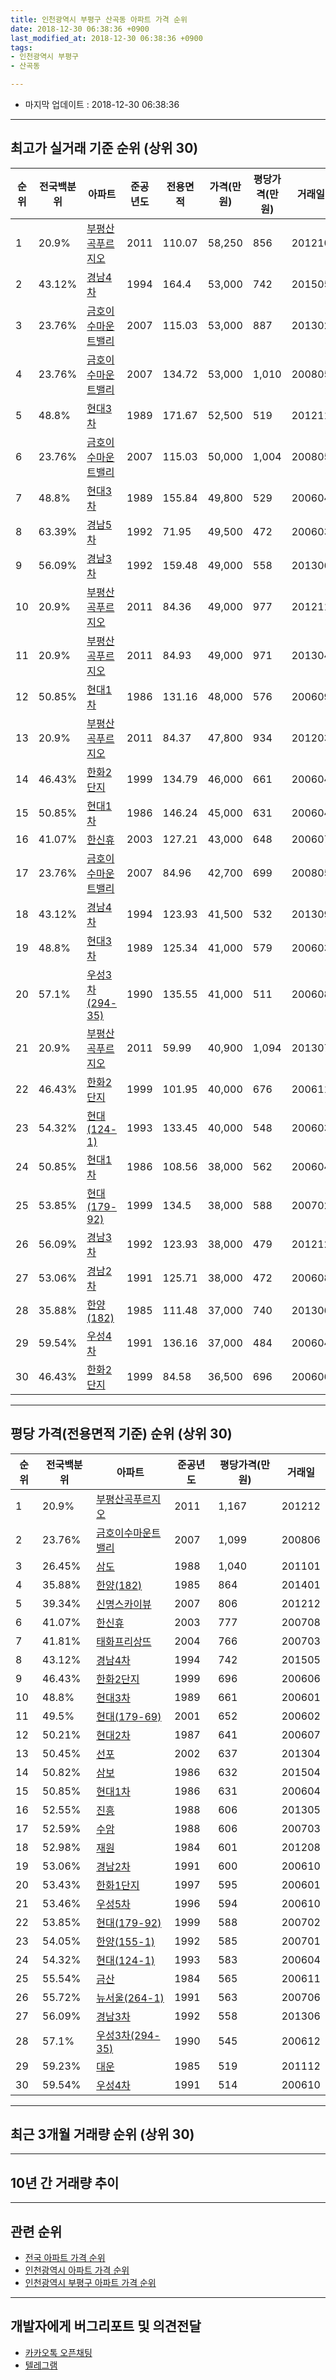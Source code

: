 ```yaml
---
title: 인천광역시 부평구 산곡동 아파트 가격 순위
date: 2018-12-30 06:38:36 +0900
last_modified_at: 2018-12-30 06:38:36 +0900
tags:
- 인천광역시 부평구
- 산곡동

---
```


* 마지막 업데이트 : 2018-12-30 06:38:36

---

## 최고가 실거래 기준 순위 (상위 30)


|순위|전국백분위|아파트|준공년도|전용면적|가격(만원)|평당가격(만원)|거래일|
|---|---|---|---|---|---|---|---|
|1|20.9%|[부평산곡푸르지오](https://search.naver.com/search.naver?query=%EC%9D%B8%EC%B2%9C%EA%B4%91%EC%97%AD%EC%8B%9C+%EB%B6%80%ED%8F%89%EA%B5%AC+%EC%82%B0%EA%B3%A1%EB%8F%99+%EB%B6%80%ED%8F%89%EC%82%B0%EA%B3%A1%ED%91%B8%EB%A5%B4%EC%A7%80%EC%98%A4)|2011|110.07|58,250|856|201210|
|2|43.12%|[경남4차](https://search.naver.com/search.naver?query=%EC%9D%B8%EC%B2%9C%EA%B4%91%EC%97%AD%EC%8B%9C+%EB%B6%80%ED%8F%89%EA%B5%AC+%EC%82%B0%EA%B3%A1%EB%8F%99+%EA%B2%BD%EB%82%A84%EC%B0%A8)|1994|164.4|53,000|742|201505|
|3|23.76%|[금호이수마운트밸리](https://search.naver.com/search.naver?query=%EC%9D%B8%EC%B2%9C%EA%B4%91%EC%97%AD%EC%8B%9C+%EB%B6%80%ED%8F%89%EA%B5%AC+%EC%82%B0%EA%B3%A1%EB%8F%99+%EA%B8%88%ED%98%B8%EC%9D%B4%EC%88%98%EB%A7%88%EC%9A%B4%ED%8A%B8%EB%B0%B8%EB%A6%AC)|2007|115.03|53,000|887|201302|
|4|23.76%|[금호이수마운트밸리](https://search.naver.com/search.naver?query=%EC%9D%B8%EC%B2%9C%EA%B4%91%EC%97%AD%EC%8B%9C+%EB%B6%80%ED%8F%89%EA%B5%AC+%EC%82%B0%EA%B3%A1%EB%8F%99+%EA%B8%88%ED%98%B8%EC%9D%B4%EC%88%98%EB%A7%88%EC%9A%B4%ED%8A%B8%EB%B0%B8%EB%A6%AC)|2007|134.72|53,000|1,010|200805|
|5|48.8%|[현대3차](https://search.naver.com/search.naver?query=%EC%9D%B8%EC%B2%9C%EA%B4%91%EC%97%AD%EC%8B%9C+%EB%B6%80%ED%8F%89%EA%B5%AC+%EC%82%B0%EA%B3%A1%EB%8F%99+%ED%98%84%EB%8C%803%EC%B0%A8)|1989|171.67|52,500|519|201211|
|6|23.76%|[금호이수마운트밸리](https://search.naver.com/search.naver?query=%EC%9D%B8%EC%B2%9C%EA%B4%91%EC%97%AD%EC%8B%9C+%EB%B6%80%ED%8F%89%EA%B5%AC+%EC%82%B0%EA%B3%A1%EB%8F%99+%EA%B8%88%ED%98%B8%EC%9D%B4%EC%88%98%EB%A7%88%EC%9A%B4%ED%8A%B8%EB%B0%B8%EB%A6%AC)|2007|115.03|50,000|1,004|200805|
|7|48.8%|[현대3차](https://search.naver.com/search.naver?query=%EC%9D%B8%EC%B2%9C%EA%B4%91%EC%97%AD%EC%8B%9C+%EB%B6%80%ED%8F%89%EA%B5%AC+%EC%82%B0%EA%B3%A1%EB%8F%99+%ED%98%84%EB%8C%803%EC%B0%A8)|1989|155.84|49,800|529|200604|
|8|63.39%|[경남5차](https://search.naver.com/search.naver?query=%EC%9D%B8%EC%B2%9C%EA%B4%91%EC%97%AD%EC%8B%9C+%EB%B6%80%ED%8F%89%EA%B5%AC+%EC%82%B0%EA%B3%A1%EB%8F%99+%EA%B2%BD%EB%82%A85%EC%B0%A8)|1992|71.95|49,500|472|200603|
|9|56.09%|[경남3차](https://search.naver.com/search.naver?query=%EC%9D%B8%EC%B2%9C%EA%B4%91%EC%97%AD%EC%8B%9C+%EB%B6%80%ED%8F%89%EA%B5%AC+%EC%82%B0%EA%B3%A1%EB%8F%99+%EA%B2%BD%EB%82%A83%EC%B0%A8)|1992|159.48|49,000|558|201306|
|10|20.9%|[부평산곡푸르지오](https://search.naver.com/search.naver?query=%EC%9D%B8%EC%B2%9C%EA%B4%91%EC%97%AD%EC%8B%9C+%EB%B6%80%ED%8F%89%EA%B5%AC+%EC%82%B0%EA%B3%A1%EB%8F%99+%EB%B6%80%ED%8F%89%EC%82%B0%EA%B3%A1%ED%91%B8%EB%A5%B4%EC%A7%80%EC%98%A4)|2011|84.36|49,000|977|201211|
|11|20.9%|[부평산곡푸르지오](https://search.naver.com/search.naver?query=%EC%9D%B8%EC%B2%9C%EA%B4%91%EC%97%AD%EC%8B%9C+%EB%B6%80%ED%8F%89%EA%B5%AC+%EC%82%B0%EA%B3%A1%EB%8F%99+%EB%B6%80%ED%8F%89%EC%82%B0%EA%B3%A1%ED%91%B8%EB%A5%B4%EC%A7%80%EC%98%A4)|2011|84.93|49,000|971|201304|
|12|50.85%|[현대1차](https://search.naver.com/search.naver?query=%EC%9D%B8%EC%B2%9C%EA%B4%91%EC%97%AD%EC%8B%9C+%EB%B6%80%ED%8F%89%EA%B5%AC+%EC%82%B0%EA%B3%A1%EB%8F%99+%ED%98%84%EB%8C%801%EC%B0%A8)|1986|131.16|48,000|576|200609|
|13|20.9%|[부평산곡푸르지오](https://search.naver.com/search.naver?query=%EC%9D%B8%EC%B2%9C%EA%B4%91%EC%97%AD%EC%8B%9C+%EB%B6%80%ED%8F%89%EA%B5%AC+%EC%82%B0%EA%B3%A1%EB%8F%99+%EB%B6%80%ED%8F%89%EC%82%B0%EA%B3%A1%ED%91%B8%EB%A5%B4%EC%A7%80%EC%98%A4)|2011|84.37|47,800|934|201203|
|14|46.43%|[한화2단지](https://search.naver.com/search.naver?query=%EC%9D%B8%EC%B2%9C%EA%B4%91%EC%97%AD%EC%8B%9C+%EB%B6%80%ED%8F%89%EA%B5%AC+%EC%82%B0%EA%B3%A1%EB%8F%99+%ED%95%9C%ED%99%942%EB%8B%A8%EC%A7%80)|1999|134.79|46,000|661|200604|
|15|50.85%|[현대1차](https://search.naver.com/search.naver?query=%EC%9D%B8%EC%B2%9C%EA%B4%91%EC%97%AD%EC%8B%9C+%EB%B6%80%ED%8F%89%EA%B5%AC+%EC%82%B0%EA%B3%A1%EB%8F%99+%ED%98%84%EB%8C%801%EC%B0%A8)|1986|146.24|45,000|631|200604|
|16|41.07%|[한신휴](https://search.naver.com/search.naver?query=%EC%9D%B8%EC%B2%9C%EA%B4%91%EC%97%AD%EC%8B%9C+%EB%B6%80%ED%8F%89%EA%B5%AC+%EC%82%B0%EA%B3%A1%EB%8F%99+%ED%95%9C%EC%8B%A0%ED%9C%B4)|2003|127.21|43,000|648|200607|
|17|23.76%|[금호이수마운트밸리](https://search.naver.com/search.naver?query=%EC%9D%B8%EC%B2%9C%EA%B4%91%EC%97%AD%EC%8B%9C+%EB%B6%80%ED%8F%89%EA%B5%AC+%EC%82%B0%EA%B3%A1%EB%8F%99+%EA%B8%88%ED%98%B8%EC%9D%B4%EC%88%98%EB%A7%88%EC%9A%B4%ED%8A%B8%EB%B0%B8%EB%A6%AC)|2007|84.96|42,700|699|200805|
|18|43.12%|[경남4차](https://search.naver.com/search.naver?query=%EC%9D%B8%EC%B2%9C%EA%B4%91%EC%97%AD%EC%8B%9C+%EB%B6%80%ED%8F%89%EA%B5%AC+%EC%82%B0%EA%B3%A1%EB%8F%99+%EA%B2%BD%EB%82%A84%EC%B0%A8)|1994|123.93|41,500|532|201309|
|19|48.8%|[현대3차](https://search.naver.com/search.naver?query=%EC%9D%B8%EC%B2%9C%EA%B4%91%EC%97%AD%EC%8B%9C+%EB%B6%80%ED%8F%89%EA%B5%AC+%EC%82%B0%EA%B3%A1%EB%8F%99+%ED%98%84%EB%8C%803%EC%B0%A8)|1989|125.34|41,000|579|200603|
|20|57.1%|[우성3차(294-35)](https://search.naver.com/search.naver?query=%EC%9D%B8%EC%B2%9C%EA%B4%91%EC%97%AD%EC%8B%9C+%EB%B6%80%ED%8F%89%EA%B5%AC+%EC%82%B0%EA%B3%A1%EB%8F%99+%EC%9A%B0%EC%84%B13%EC%B0%A8%28294-35%29)|1990|135.55|41,000|511|200608|
|21|20.9%|[부평산곡푸르지오](https://search.naver.com/search.naver?query=%EC%9D%B8%EC%B2%9C%EA%B4%91%EC%97%AD%EC%8B%9C+%EB%B6%80%ED%8F%89%EA%B5%AC+%EC%82%B0%EA%B3%A1%EB%8F%99+%EB%B6%80%ED%8F%89%EC%82%B0%EA%B3%A1%ED%91%B8%EB%A5%B4%EC%A7%80%EC%98%A4)|2011|59.99|40,900|1,094|201307|
|22|46.43%|[한화2단지](https://search.naver.com/search.naver?query=%EC%9D%B8%EC%B2%9C%EA%B4%91%EC%97%AD%EC%8B%9C+%EB%B6%80%ED%8F%89%EA%B5%AC+%EC%82%B0%EA%B3%A1%EB%8F%99+%ED%95%9C%ED%99%942%EB%8B%A8%EC%A7%80)|1999|101.95|40,000|676|200611|
|23|54.32%|[현대(124-1)](https://search.naver.com/search.naver?query=%EC%9D%B8%EC%B2%9C%EA%B4%91%EC%97%AD%EC%8B%9C+%EB%B6%80%ED%8F%89%EA%B5%AC+%EC%82%B0%EA%B3%A1%EB%8F%99+%ED%98%84%EB%8C%80%28124-1%29)|1993|133.45|40,000|548|200603|
|24|50.85%|[현대1차](https://search.naver.com/search.naver?query=%EC%9D%B8%EC%B2%9C%EA%B4%91%EC%97%AD%EC%8B%9C+%EB%B6%80%ED%8F%89%EA%B5%AC+%EC%82%B0%EA%B3%A1%EB%8F%99+%ED%98%84%EB%8C%801%EC%B0%A8)|1986|108.56|38,000|562|200604|
|25|53.85%|[현대(179-92)](https://search.naver.com/search.naver?query=%EC%9D%B8%EC%B2%9C%EA%B4%91%EC%97%AD%EC%8B%9C+%EB%B6%80%ED%8F%89%EA%B5%AC+%EC%82%B0%EA%B3%A1%EB%8F%99+%ED%98%84%EB%8C%80%28179-92%29)|1999|134.5|38,000|588|200702|
|26|56.09%|[경남3차](https://search.naver.com/search.naver?query=%EC%9D%B8%EC%B2%9C%EA%B4%91%EC%97%AD%EC%8B%9C+%EB%B6%80%ED%8F%89%EA%B5%AC+%EC%82%B0%EA%B3%A1%EB%8F%99+%EA%B2%BD%EB%82%A83%EC%B0%A8)|1992|123.93|38,000|479|201212|
|27|53.06%|[경남2차](https://search.naver.com/search.naver?query=%EC%9D%B8%EC%B2%9C%EA%B4%91%EC%97%AD%EC%8B%9C+%EB%B6%80%ED%8F%89%EA%B5%AC+%EC%82%B0%EA%B3%A1%EB%8F%99+%EA%B2%BD%EB%82%A82%EC%B0%A8)|1991|125.71|38,000|472|200608|
|28|35.88%|[한양(182)](https://search.naver.com/search.naver?query=%EC%9D%B8%EC%B2%9C%EA%B4%91%EC%97%AD%EC%8B%9C+%EB%B6%80%ED%8F%89%EA%B5%AC+%EC%82%B0%EA%B3%A1%EB%8F%99+%ED%95%9C%EC%96%91%28182%29)|1985|111.48|37,000|740|201306|
|29|59.54%|[우성4차](https://search.naver.com/search.naver?query=%EC%9D%B8%EC%B2%9C%EA%B4%91%EC%97%AD%EC%8B%9C+%EB%B6%80%ED%8F%89%EA%B5%AC+%EC%82%B0%EA%B3%A1%EB%8F%99+%EC%9A%B0%EC%84%B14%EC%B0%A8)|1991|136.16|37,000|484|200604|
|30|46.43%|[한화2단지](https://search.naver.com/search.naver?query=%EC%9D%B8%EC%B2%9C%EA%B4%91%EC%97%AD%EC%8B%9C+%EB%B6%80%ED%8F%89%EA%B5%AC+%EC%82%B0%EA%B3%A1%EB%8F%99+%ED%95%9C%ED%99%942%EB%8B%A8%EC%A7%80)|1999|84.58|36,500|696|200606|


---

## 평당 가격(전용면적 기준) 순위 (상위 30)


|순위|전국백분위|아파트|준공년도|평당가격(만원)|거래일|
|---|---|---|---|---|---|
|1|20.9%|[부평산곡푸르지오](https://search.naver.com/search.naver?query=%EC%9D%B8%EC%B2%9C%EA%B4%91%EC%97%AD%EC%8B%9C+%EB%B6%80%ED%8F%89%EA%B5%AC+%EC%82%B0%EA%B3%A1%EB%8F%99+%EB%B6%80%ED%8F%89%EC%82%B0%EA%B3%A1%ED%91%B8%EB%A5%B4%EC%A7%80%EC%98%A4)|2011|1,167|201212|
|2|23.76%|[금호이수마운트밸리](https://search.naver.com/search.naver?query=%EC%9D%B8%EC%B2%9C%EA%B4%91%EC%97%AD%EC%8B%9C+%EB%B6%80%ED%8F%89%EA%B5%AC+%EC%82%B0%EA%B3%A1%EB%8F%99+%EA%B8%88%ED%98%B8%EC%9D%B4%EC%88%98%EB%A7%88%EC%9A%B4%ED%8A%B8%EB%B0%B8%EB%A6%AC)|2007|1,099|200806|
|3|26.45%|[삼도](https://search.naver.com/search.naver?query=%EC%9D%B8%EC%B2%9C%EA%B4%91%EC%97%AD%EC%8B%9C+%EB%B6%80%ED%8F%89%EA%B5%AC+%EC%82%B0%EA%B3%A1%EB%8F%99+%EC%82%BC%EB%8F%84)|1988|1,040|201101|
|4|35.88%|[한양(182)](https://search.naver.com/search.naver?query=%EC%9D%B8%EC%B2%9C%EA%B4%91%EC%97%AD%EC%8B%9C+%EB%B6%80%ED%8F%89%EA%B5%AC+%EC%82%B0%EA%B3%A1%EB%8F%99+%ED%95%9C%EC%96%91%28182%29)|1985|864|201401|
|5|39.34%|[신명스카이뷰](https://search.naver.com/search.naver?query=%EC%9D%B8%EC%B2%9C%EA%B4%91%EC%97%AD%EC%8B%9C+%EB%B6%80%ED%8F%89%EA%B5%AC+%EC%82%B0%EA%B3%A1%EB%8F%99+%EC%8B%A0%EB%AA%85%EC%8A%A4%EC%B9%B4%EC%9D%B4%EB%B7%B0)|2007|806|201212|
|6|41.07%|[한신휴](https://search.naver.com/search.naver?query=%EC%9D%B8%EC%B2%9C%EA%B4%91%EC%97%AD%EC%8B%9C+%EB%B6%80%ED%8F%89%EA%B5%AC+%EC%82%B0%EA%B3%A1%EB%8F%99+%ED%95%9C%EC%8B%A0%ED%9C%B4)|2003|777|200708|
|7|41.81%|[태화프리상뜨](https://search.naver.com/search.naver?query=%EC%9D%B8%EC%B2%9C%EA%B4%91%EC%97%AD%EC%8B%9C+%EB%B6%80%ED%8F%89%EA%B5%AC+%EC%82%B0%EA%B3%A1%EB%8F%99+%ED%83%9C%ED%99%94%ED%94%84%EB%A6%AC%EC%83%81%EB%9C%A8)|2004|766|200703|
|8|43.12%|[경남4차](https://search.naver.com/search.naver?query=%EC%9D%B8%EC%B2%9C%EA%B4%91%EC%97%AD%EC%8B%9C+%EB%B6%80%ED%8F%89%EA%B5%AC+%EC%82%B0%EA%B3%A1%EB%8F%99+%EA%B2%BD%EB%82%A84%EC%B0%A8)|1994|742|201505|
|9|46.43%|[한화2단지](https://search.naver.com/search.naver?query=%EC%9D%B8%EC%B2%9C%EA%B4%91%EC%97%AD%EC%8B%9C+%EB%B6%80%ED%8F%89%EA%B5%AC+%EC%82%B0%EA%B3%A1%EB%8F%99+%ED%95%9C%ED%99%942%EB%8B%A8%EC%A7%80)|1999|696|200606|
|10|48.8%|[현대3차](https://search.naver.com/search.naver?query=%EC%9D%B8%EC%B2%9C%EA%B4%91%EC%97%AD%EC%8B%9C+%EB%B6%80%ED%8F%89%EA%B5%AC+%EC%82%B0%EA%B3%A1%EB%8F%99+%ED%98%84%EB%8C%803%EC%B0%A8)|1989|661|200601|
|11|49.5%|[현대(179-69)](https://search.naver.com/search.naver?query=%EC%9D%B8%EC%B2%9C%EA%B4%91%EC%97%AD%EC%8B%9C+%EB%B6%80%ED%8F%89%EA%B5%AC+%EC%82%B0%EA%B3%A1%EB%8F%99+%ED%98%84%EB%8C%80%28179-69%29)|2001|652|200602|
|12|50.21%|[현대2차](https://search.naver.com/search.naver?query=%EC%9D%B8%EC%B2%9C%EA%B4%91%EC%97%AD%EC%8B%9C+%EB%B6%80%ED%8F%89%EA%B5%AC+%EC%82%B0%EA%B3%A1%EB%8F%99+%ED%98%84%EB%8C%802%EC%B0%A8)|1987|641|200607|
|13|50.45%|[선포](https://search.naver.com/search.naver?query=%EC%9D%B8%EC%B2%9C%EA%B4%91%EC%97%AD%EC%8B%9C+%EB%B6%80%ED%8F%89%EA%B5%AC+%EC%82%B0%EA%B3%A1%EB%8F%99+%EC%84%A0%ED%8F%AC)|2002|637|201304|
|14|50.82%|[삼보](https://search.naver.com/search.naver?query=%EC%9D%B8%EC%B2%9C%EA%B4%91%EC%97%AD%EC%8B%9C+%EB%B6%80%ED%8F%89%EA%B5%AC+%EC%82%B0%EA%B3%A1%EB%8F%99+%EC%82%BC%EB%B3%B4)|1986|632|201504|
|15|50.85%|[현대1차](https://search.naver.com/search.naver?query=%EC%9D%B8%EC%B2%9C%EA%B4%91%EC%97%AD%EC%8B%9C+%EB%B6%80%ED%8F%89%EA%B5%AC+%EC%82%B0%EA%B3%A1%EB%8F%99+%ED%98%84%EB%8C%801%EC%B0%A8)|1986|631|200604|
|16|52.55%|[진흥](https://search.naver.com/search.naver?query=%EC%9D%B8%EC%B2%9C%EA%B4%91%EC%97%AD%EC%8B%9C+%EB%B6%80%ED%8F%89%EA%B5%AC+%EC%82%B0%EA%B3%A1%EB%8F%99+%EC%A7%84%ED%9D%A5)|1988|606|201305|
|17|52.59%|[수암](https://search.naver.com/search.naver?query=%EC%9D%B8%EC%B2%9C%EA%B4%91%EC%97%AD%EC%8B%9C+%EB%B6%80%ED%8F%89%EA%B5%AC+%EC%82%B0%EA%B3%A1%EB%8F%99+%EC%88%98%EC%95%94)|1988|606|200703|
|18|52.98%|[재원](https://search.naver.com/search.naver?query=%EC%9D%B8%EC%B2%9C%EA%B4%91%EC%97%AD%EC%8B%9C+%EB%B6%80%ED%8F%89%EA%B5%AC+%EC%82%B0%EA%B3%A1%EB%8F%99+%EC%9E%AC%EC%9B%90)|1984|601|201208|
|19|53.06%|[경남2차](https://search.naver.com/search.naver?query=%EC%9D%B8%EC%B2%9C%EA%B4%91%EC%97%AD%EC%8B%9C+%EB%B6%80%ED%8F%89%EA%B5%AC+%EC%82%B0%EA%B3%A1%EB%8F%99+%EA%B2%BD%EB%82%A82%EC%B0%A8)|1991|600|200610|
|20|53.43%|[한화1단지](https://search.naver.com/search.naver?query=%EC%9D%B8%EC%B2%9C%EA%B4%91%EC%97%AD%EC%8B%9C+%EB%B6%80%ED%8F%89%EA%B5%AC+%EC%82%B0%EA%B3%A1%EB%8F%99+%ED%95%9C%ED%99%941%EB%8B%A8%EC%A7%80)|1997|595|200601|
|21|53.46%|[우성5차](https://search.naver.com/search.naver?query=%EC%9D%B8%EC%B2%9C%EA%B4%91%EC%97%AD%EC%8B%9C+%EB%B6%80%ED%8F%89%EA%B5%AC+%EC%82%B0%EA%B3%A1%EB%8F%99+%EC%9A%B0%EC%84%B15%EC%B0%A8)|1996|594|200610|
|22|53.85%|[현대(179-92)](https://search.naver.com/search.naver?query=%EC%9D%B8%EC%B2%9C%EA%B4%91%EC%97%AD%EC%8B%9C+%EB%B6%80%ED%8F%89%EA%B5%AC+%EC%82%B0%EA%B3%A1%EB%8F%99+%ED%98%84%EB%8C%80%28179-92%29)|1999|588|200702|
|23|54.05%|[한양(155-1)](https://search.naver.com/search.naver?query=%EC%9D%B8%EC%B2%9C%EA%B4%91%EC%97%AD%EC%8B%9C+%EB%B6%80%ED%8F%89%EA%B5%AC+%EC%82%B0%EA%B3%A1%EB%8F%99+%ED%95%9C%EC%96%91%28155-1%29)|1992|585|200701|
|24|54.32%|[현대(124-1)](https://search.naver.com/search.naver?query=%EC%9D%B8%EC%B2%9C%EA%B4%91%EC%97%AD%EC%8B%9C+%EB%B6%80%ED%8F%89%EA%B5%AC+%EC%82%B0%EA%B3%A1%EB%8F%99+%ED%98%84%EB%8C%80%28124-1%29)|1993|583|200604|
|25|55.54%|[금산](https://search.naver.com/search.naver?query=%EC%9D%B8%EC%B2%9C%EA%B4%91%EC%97%AD%EC%8B%9C+%EB%B6%80%ED%8F%89%EA%B5%AC+%EC%82%B0%EA%B3%A1%EB%8F%99+%EA%B8%88%EC%82%B0)|1984|565|200611|
|26|55.72%|[뉴서울(264-1)](https://search.naver.com/search.naver?query=%EC%9D%B8%EC%B2%9C%EA%B4%91%EC%97%AD%EC%8B%9C+%EB%B6%80%ED%8F%89%EA%B5%AC+%EC%82%B0%EA%B3%A1%EB%8F%99+%EB%89%B4%EC%84%9C%EC%9A%B8%28264-1%29)|1991|563|200706|
|27|56.09%|[경남3차](https://search.naver.com/search.naver?query=%EC%9D%B8%EC%B2%9C%EA%B4%91%EC%97%AD%EC%8B%9C+%EB%B6%80%ED%8F%89%EA%B5%AC+%EC%82%B0%EA%B3%A1%EB%8F%99+%EA%B2%BD%EB%82%A83%EC%B0%A8)|1992|558|201306|
|28|57.1%|[우성3차(294-35)](https://search.naver.com/search.naver?query=%EC%9D%B8%EC%B2%9C%EA%B4%91%EC%97%AD%EC%8B%9C+%EB%B6%80%ED%8F%89%EA%B5%AC+%EC%82%B0%EA%B3%A1%EB%8F%99+%EC%9A%B0%EC%84%B13%EC%B0%A8%28294-35%29)|1990|545|200612|
|29|59.23%|[대운](https://search.naver.com/search.naver?query=%EC%9D%B8%EC%B2%9C%EA%B4%91%EC%97%AD%EC%8B%9C+%EB%B6%80%ED%8F%89%EA%B5%AC+%EC%82%B0%EA%B3%A1%EB%8F%99+%EB%8C%80%EC%9A%B4)|1985|519|201112|
|30|59.54%|[우성4차](https://search.naver.com/search.naver?query=%EC%9D%B8%EC%B2%9C%EA%B4%91%EC%97%AD%EC%8B%9C+%EB%B6%80%ED%8F%89%EA%B5%AC+%EC%82%B0%EA%B3%A1%EB%8F%99+%EC%9A%B0%EC%84%B14%EC%B0%A8)|1991|514|200610|


---

## 최근 3개월 거래량 순위 (상위 30)


<div style="width:100%;">
    <canvas id="deal_count_ranking" height="390"></canvas>
</div>


<script>
new Chart(document.getElementById("deal_count_ranking"), {
    type: 'horizontalBar',
    data: {
        labels: ['우성1차2차(294-35)', '현대1차', '한화1단지', '현대2차', '한화2단지', '금호이수마운트밸리', '우성3차(294-35)', '경남1차', '부평산곡푸르지오', '경남3차', '한신휴', '경남2차', '한양(182)', '무지개', '현대(124-1)', '경남4차', '한신(137-8)', '부성', '진흥', '우성4차', '한신(137-3)', '경남5차', '한양(155-1)', '뉴서울(255-1)', '동원(82-36)', '동원(82-116)', '인우', '신명스카이뷰', '현대(179-92)', '수암'],
        datasets: [{
            label: '실거래 수',
            data: [54, 29, 22, 22, 17, 17, 15, 10, 10, 9, 9, 8, 7, 7, 6, 6, 6, 5, 4, 4, 4, 4, 4, 3, 2, 2, 2, 2, 1, 1],
            borderColor: "rgba(255, 0, 128, 1)",
            backgroundColor: "rgba(255, 0, 128, 0.5)",
            fill: false,
        }]
    },
    options: {
        responsive: true,
        title: {
            display: true,
            text: '최근 3개월 거래량 순위'
        },
        tooltips: {
            mode: 'index',
            intersect: false,
            callbacks: {
                title: function(tooltipItems, data) {
                    return "실거래 수:";
                },
                label: function(tooltipItem, data) {
                    return data.labels[tooltipItem.index] + ": " + tooltipItem.xLabel;
                }
            }
        },
        hover: {
            mode: 'nearest',
            intersect: true
        },
        scales: {
            xAxes: [{
                display: true,
                scaleLabel: {
                    display: true,
                    labelString: '실거래 수'
                },
                ticks: {
                    suggestedMin: 0,
                }
            }],
            yAxes: [{
                display: true,
                ticks: {
                    autoSkip: false,
                    callback: function(value, index, values) {
                        if (value.length > 15)
                            return value.substr(0, 13) + "...";
                        else
                            return value;
                    }
                },
                scaleLabel: {
                    display: false,
                }
            }]
        }
    }
});

</script>


---

## 10년 간 거래량 추이


<div style="width:100%;">
    <canvas id="deal_progress" height="250"></canvas>
</div>

<script>
new Chart(document.getElementById("deal_progress"), {
    type: 'line',
    data: {
        labels: ['200812','200901','200902','200903','200904','200905','200906','200907','200908','200909','200910','200911','200912','201001','201002','201003','201004','201005','201006','201007','201008','201009','201010','201011','201012','201101','201102','201103','201104','201105','201106','201107','201108','201109','201110','201111','201112','201201','201202','201203','201204','201205','201206','201207','201208','201209','201210','201211','201212','201301','201302','201303','201304','201305','201306','201307','201308','201309','201310','201311','201312','201401','201402','201403','201404','201405','201406','201407','201408','201409','201410','201411','201412','201501','201502','201503','201504','201505','201506','201507','201508','201509','201510','201511','201512','201601','201602','201603','201604','201605','201606','201607','201608','201609','201610','201611','201612','201701','201702','201703','201704','201705','201706','201707','201708','201709','201710','201711','201712','201801','201802','201803','201804','201805','201806','201807','201808','201809','201810','201811','201812'],
        datasets: [{
            label: '실거래 수',
            pointRadius: 1,
            data: [16, 32, 59, 57, 87, 95, 118, 120, 140, 109, 83, 46, 75, 78, 61, 90, 55, 55, 52, 63, 55, 71, 101, 96, 91, 123, 115, 110, 72, 98, 74, 73, 90, 68, 96, 73, 62, 58, 123, 104, 90, 78, 73, 52, 56, 103, 123, 92, 67, 69, 113, 172, 174, 190, 151, 88, 157, 215, 187, 128, 125, 150, 163, 170, 134, 114, 131, 125, 185, 201, 175, 138, 107, 176, 161, 359, 244, 178, 203, 182, 190, 181, 173, 99, 57, 74, 96, 141, 144, 153, 198, 214, 190, 193, 196, 110, 101, 65, 97, 148, 184, 179, 169, 195, 128, 123, 95, 118, 72, 76, 97, 123, 95, 73, 89, 80, 135, 140, 228, 63, 15],
            borderColor: "rgba(255, 201, 14, 1)",
            backgroundColor: "rgba(255, 201, 14, 0.5)",
            fill: true,
        }]
    },
    options: {
        responsive: true,
        title: {
            display: true,
            text: '10년간 거래량 추이'
        },
        tooltips: {
            mode: 'index',
            intersect: false,
        },
        hover: {
            mode: 'nearest',
            intersect: true
        },
        scales: {
            xAxes: [{
                display: true,
                scaleLabel: {
                    display: true,
                    labelString: '년/월'
                }
            }],
            yAxes: [{
                display: true,
                ticks: {
                    suggestedMin: 0,
                },
                scaleLabel: {
                    display: true,
                    labelString: '실거래 수'
                }
            }]
        }
    }
});

</script>


---

## 관련 순위

- [전국 아파트 가격 순위](https://inasie.github.io/apt-ranking/전국)
- [인천광역시 아파트 가격 순위](https://inasie.github.io/apt-ranking/인천광역시)
- [인천광역시 부평구 아파트 가격 순위](https://inasie.github.io/apt-ranking/인천광역시-부평구)


---

## 개발자에게 버그리포트 및 의견전달

- [카카오톡 오픈채팅](https://open.kakao.com/o/gLJUAP4)
- [텔레그램](https://t.me/inasie)

